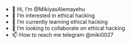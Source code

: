 - 👋 Hi, I’m @MikiyasAlemayehu
- 👀 I’m interested in ethical hacking
- 🌱 I’m currently learning ethical hacking
- 💞️ I’m looking to collaborate on ethical hacking
- 📫 How to reach me telegram @miki0027

<!---
MikiyasAlemayehu/MikiyasAlemayehu is a ✨ special ✨ repository because its `README.md` (this file) appears on your GitHub profile.
You can click the Preview link to take a look at your changes.
--->
